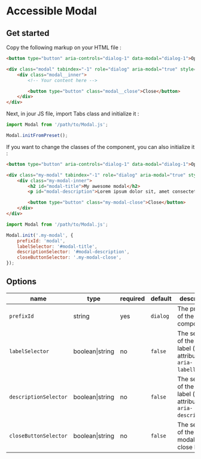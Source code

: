 # Accessible Modal

## Get started

Copy the following markup on your HTML file :

```html
<button type="button" aria-controls="dialog-1" data-modal="dialog-1">Open modal dialog</button>

<div class="modal" tabindex="-1" role="dialog" aria-modal="true" style="display: none;">
    <div class="modal__inner">
        <!-- Your content here -->

        <button type="button" class="modal__close">Close</button>
    </div>
</div>
```

Next, in jour JS file, import Tabs class and initialize it :
```js
import Modal from '/path/to/Modal.js';

Modal.initFromPreset();
```

If you want to change the classes of the component, you can also initialize it :
```html
<button type="button" aria-controls="dialog-1" data-modal="dialog-1">Open modal dialog</button>

<div class="my-modal" tabindex="-1" role="dialog" aria-modal="true" style="display: none;">
    <div class="my-modal-inner">
        <h2 id="modal-title">My awesome modal</h2>
        <p id="modal-description">Lorem ipsum dolor sit, amet consectetur adipisicing elit. Esse sunt explicabo vero sed nemo eveniet ullam error, commodi recusandae iste repudiandae culpa harum quisquam ipsa facere in quis. Eaque, labore.</p>

        <button type="button" class="my-modal-close">Close</button>
    </div>
</div>
```

```js
import Modal from '/path/to/Modal.js';

Modal.init('.my-modal', {
    prefixId: 'modal',
    labelSelector: '#modal-title',
    descriptionSelector: '#modal-description',
    closeButtonSelector: '.my-modal-close',
});
```

## Options

| name                  | type            | required | default  | description                                                             |
|-----------------------|-----------------|----------|----------|-------------------------------------------------------------------------|
| `prefixId`            | string          | yes      | `dialog` | The prefix id of the component.                                         |
| `labelSelector`       | boolean\|string | no       | `false`  | The selector of the modal label (for the attribute `aria-labelledby`).  |
| `descriptionSelector` | boolean\|string | no       | `false`  | The selector of the modal label (for the attribute `aria-describedby`). |
| `closeButtonSelector` | boolean\|string | no       | `false`  | The selector of the modal's close button.                               |